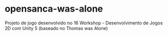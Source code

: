 # opensanca-was-alone
Projeto de jogo desenvolvido no 16 Workshop - Desenvolvimento de Jogos 2D com Unity 5 (baseado no Thomas was Alone)
